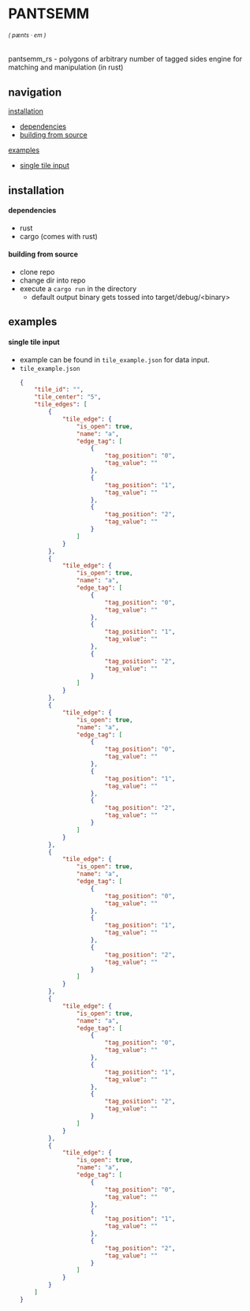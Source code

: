 # PANTSEMM
<h6><Sub><i>( pænts · em )</i></sub></h6>
pantsemm_rs - polygons of arbitrary number of tagged sides engine for matching and manipulation (in rust)

## navigation
[installation](#installation)
- [dependencies](#dependencies)
- [building from source](#building-from-source)

[examples](#examples)
- [single tile input](#single-tile-input)

## installation

#### dependencies
- rust
- cargo (comes with rust)

#### building from source
- clone repo
- change dir into repo
- execute a `cargo run` in the directory
  - default output binary gets tossed into target/debug/\<binary>

## examples

#### single tile input
- example can be found in `tile_example.json` for data input.
- `tile_example.json`
    ```json
    {
        "tile_id": "",
        "tile_center": "5",
        "tile_edges": [
            {
                "tile_edge": {
                    "is_open": true,
                    "name": "a",
                    "edge_tag": [
                        {
                            "tag_position": "0",
                            "tag_value": ""
                        },
                        {
                            "tag_position": "1",
                            "tag_value": ""
                        },
                        {
                            "tag_position": "2",
                            "tag_value": ""
                        }
                    ]
                }
            },
            {
                "tile_edge": {
                    "is_open": true,
                    "name": "a",
                    "edge_tag": [
                        {
                            "tag_position": "0",
                            "tag_value": ""
                        },
                        {
                            "tag_position": "1",
                            "tag_value": ""
                        },
                        {
                            "tag_position": "2",
                            "tag_value": ""
                        }
                    ]
                }
            },
            {
                "tile_edge": {
                    "is_open": true,
                    "name": "a",
                    "edge_tag": [
                        {
                            "tag_position": "0",
                            "tag_value": ""
                        },
                        {
                            "tag_position": "1",
                            "tag_value": ""
                        },
                        {
                            "tag_position": "2",
                            "tag_value": ""
                        }
                    ]
                }
            },
            {
                "tile_edge": {
                    "is_open": true,
                    "name": "a",
                    "edge_tag": [
                        {
                            "tag_position": "0",
                            "tag_value": ""
                        },
                        {
                            "tag_position": "1",
                            "tag_value": ""
                        },
                        {
                            "tag_position": "2",
                            "tag_value": ""
                        }
                    ]
                }
            },
            {
                "tile_edge": {
                    "is_open": true,
                    "name": "a",
                    "edge_tag": [
                        {
                            "tag_position": "0",
                            "tag_value": ""
                        },
                        {
                            "tag_position": "1",
                            "tag_value": ""
                        },
                        {
                            "tag_position": "2",
                            "tag_value": ""
                        }
                    ]
                }
            },
            {
                "tile_edge": {
                    "is_open": true,
                    "name": "a",
                    "edge_tag": [
                        {
                            "tag_position": "0",
                            "tag_value": ""
                        },
                        {
                            "tag_position": "1",
                            "tag_value": ""
                        },
                        {
                            "tag_position": "2",
                            "tag_value": ""
                        }
                    ]
                }
            }
        ]
    }
    ```